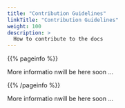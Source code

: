 ```yaml
---
title: "Contribution Guidelines"
linkTitle: "Contribution Guidelines"
weight: 100
description: >
  How to contribute to the docs
---
```


{{% pageinfo %}}

More informatio nwill be here soon ...

{{% /pageinfo %}}

More informatio nwill be here soon ...
